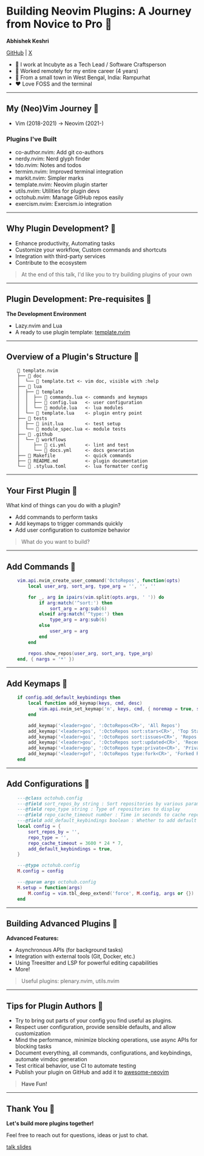 # Building Neovim Plugins: A Journey from Novice to Pro 

**Abhishek Keshri**

[GitHub](https://github.com/2kabhishek) | [X](https://x.com/2kabhishek)

-  I work at Incubyte as a Tech Lead / Software Craftsperson
-  Worked remotely for my entire career (4 years)
-  From a small town in West Bengal, India: Rampurhat
- ♥ Love FOSS and the terminal

---

## My (Neo)Vim Journey 

- Vim (2018-2021) -> Neovim (2021-)

### Plugins I've Built

- co-author.nvim: Add git co-authors
- nerdy.nvim: Nerd glyph finder
- tdo.nvim: Notes and todos
- termim.nvim: Improved terminal integration
- markit.nvim: Simpler marks
- template.nvim: Neovim plugin starter
- utils.nvim: Utilities for plugin devs
- octohub.nvim: Manage GitHub repos easily
- exercism.nvim: Exercism.io integration

---

## Why Plugin Development? 

- Enhance productivity, Automating tasks
- Customize your workflow, Custom commands and shortcuts
- Integration with third-party services
- Contribute to the ecosystem

> At the end of this talk, I'd like you to try building plugins of your own

---

## Plugin Development: Pre-requisites 

**The Development Environment**

- Lazy.nvim and Lua
- A ready to use plugin template: [template.nvim](https://github.com/2kabhishek/template.nvim)

---

## Overview of a Plugin's Structure 

```
     template.nvim
    ├──  doc
    │  └──  template.txt <- vim doc, visible with :help
    ├──  lua
    │  ├──  template
    │  │  ├──  commands.lua <- commands and keymaps
    │  │  ├──  config.lua   <- user configuration
    │  │  └──  module.lua   <- lua modules
    │  └──  template.lua    <- plugin entry point
    ├──  tests
    │  ├──  init.lua        <- test setup
    │  └──  module_spec.lua <- module tests
    ├──  .github
    │  └──  workflows
    │     ├──  ci.yml       <- lint and test
    │     └──  docs.yml     <- docs generation
    ├──  Makefile           <- quick commands
    ├──  README.md          <- plugin documentation
    └──  .stylua.toml       <- lua formatter config
```

---

## Your First Plugin 

What kind of things can you do with a plugin?

- Add commands to perform tasks
- Add keymaps to trigger commands quickly
- Add user configuration to customize behavior

> What do you want to build?

---

## Add Commands 

```lua
    vim.api.nvim_create_user_command('OctoRepos', function(opts)
        local user_arg, sort_arg, type_arg = '', '', ''

        for _, arg in ipairs(vim.split(opts.args, ' ')) do
            if arg:match('^sort:') then
                sort_arg = arg:sub(6)
            elseif arg:match('^type:') then
                type_arg = arg:sub(6)
            else
                user_arg = arg
            end
        end

        repos.show_repos(user_arg, sort_arg, type_arg)
    end, { nargs = '*' })
```

---

## Add Keymaps 

```lua
    if config.add_default_keybindings then
        local function add_keymap(keys, cmd, desc)
            vim.api.nvim_set_keymap('n', keys, cmd, { noremap = true, silent = true, desc = desc })
        end

        add_keymap('<leader>goo', ':OctoRepos<CR>', 'All Repos')
        add_keymap('<leader>gos', ':OctoRepos sort:stars<CR>', 'Top Starred Repos')
        add_keymap('<leader>goi', ':OctoRepos sort:issues<CR>', 'Repos With Issues')
        add_keymap('<leader>gou', ':OctoRepos sort:updated<CR>', 'Recently Updated Repos')
        add_keymap('<leader>gop', ':OctoRepos type:private<CR>', 'Private Repos')
        add_keymap('<leader>gof', ':OctoRepos type:fork<CR>', 'Forked Repos')
    end
```

---

## Add Configurations 

```lua
    ---@class octohub.config
    ---@field sort_repos_by string : Sort repositories by various params
    ---@field repo_type string : Type of repositories to display
    ---@field repo_cache_timeout number : Time in seconds to cache repositories
    ---@field add_default_keybindings boolean : Whether to add default keybindings
    local config = {
        sort_repos_by = '',
        repo_type = '',
        repo_cache_timeout = 3600 * 24 * 7,
        add_default_keybindings = true,
    }

    ---@type octohub.config
    M.config = config

    ---@param args octohub.config
    M.setup = function(args)
        M.config = vim.tbl_deep_extend('force', M.config, args or {})
    end
```

---

## Building Advanced Plugins 

**Advanced Features:**

- Asynchronous APIs (for background tasks)
- Integration with external tools (Git, Docker, etc.)
- Using Treesitter and LSP for powerful editing capabilities
- More!

> Useful plugins: plenary.nvim, utils.nvim

---

## Tips for Plugin Authors 

- Try to bring out parts of your config you find useful as plugins.
- Respect user configuration, provide sensible defaults, and allow customization
- Mind the performance, minimize blocking operations, use async APIs for blocking tasks
- Document everything, all commands, configurations, and keybindings, automate vimdoc generation
- Test critical behavior, use CI to automate testing
- Publish your plugin on GitHub and add it to [awesome-neovim](https://github.com/rockerBOO/awesome-neovim)

> **Have Fun!**

---

## Thank You 

**Let's build more plugins together!**

Feel free to reach out for questions, ideas or just to chat.

[talk slides](https://github.com/2kabhishek/talks/blob/main/building-neovim-plugins.md)
